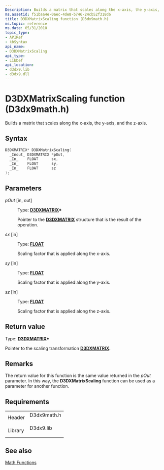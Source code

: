 ```yaml
---
Description: Builds a matrix that scales along the x-axis, the y-axis, and the z-axis.
ms.assetid: f51baa4e-0aec-4de8-b746-24cb52f318d6
title: D3DXMatrixScaling function (D3dx9math.h)
ms.topic: reference
ms.date: 05/31/2018
topic_type: 
- APIRef
- kbSyntax
api_name: 
- D3DXMatrixScaling
api_type: 
- LibDef
api_location: 
- d3dx9.lib
- d3dx9.dll
---
```


# D3DXMatrixScaling function (D3dx9math.h)

Builds a matrix that scales along the x-axis, the y-axis, and the z-axis.

## Syntax


```C++
D3DXMATRIX* D3DXMatrixScaling(
  _Inout_ D3DXMATRIX *pOut,
  _In_    FLOAT      sx,
  _In_    FLOAT      sy,
  _In_    FLOAT      sz
);
```



## Parameters

<dl> <dt>

*pOut* \[in, out\]
</dt> <dd>

Type: **[**D3DXMATRIX**](d3dxmatrix.md)\***

Pointer to the [**D3DXMATRIX**](d3dxmatrix.md) structure that is the result of the operation.

</dd> <dt>

*sx* \[in\]
</dt> <dd>

Type: **[**FLOAT**](../winprog/windows-data-types.md)**

Scaling factor that is applied along the x-axis.

</dd> <dt>

*sy* \[in\]
</dt> <dd>

Type: **[**FLOAT**](../winprog/windows-data-types.md)**

Scaling factor that is applied along the y-axis.

</dd> <dt>

*sz* \[in\]
</dt> <dd>

Type: **[**FLOAT**](../winprog/windows-data-types.md)**

Scaling factor that is applied along the z-axis.

</dd> </dl>

## Return value

Type: **[**D3DXMATRIX**](d3dxmatrix.md)\***

Pointer to the scaling transformation [**D3DXMATRIX**](d3dxmatrix.md).

## Remarks

The return value for this function is the same value returned in the *pOut* parameter. In this way, the **D3DXMatrixScaling** function can be used as a parameter for another function.

## Requirements



|                    |                                                                                        |
|--------------------|----------------------------------------------------------------------------------------|
| Header<br/>  | <dl> <dt>D3dx9math.h</dt> </dl> |
| Library<br/> | <dl> <dt>D3dx9.lib</dt> </dl>   |



## See also

<dl> <dt>

[Math Functions](dx9-graphics-reference-d3dx-functions-math.md)
</dt> </dl>

 

 
